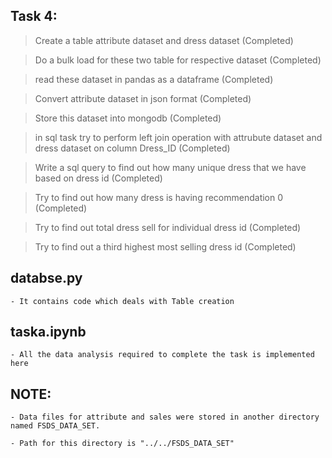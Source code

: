 ## **Task 4**:


> Create a  table attribute dataset and dress dataset (Completed)

> Do a bulk load for these two table for respective dataset (Completed)

> read these dataset in pandas as a dataframe (Completed)

> Convert attribute dataset in json format (Completed)

> Store this dataset into mongodb (Completed)

> in sql task try to perform left join operation with attrubute dataset and dress dataset on column Dress_ID (Completed)

> Write a sql query to find out how many unique dress that we   have based on dress id (Completed)

> Try to find out how many dress is having recommendation 0 (Completed)

> Try to find out total dress sell for individual dress id (Completed)

> Try to find out a third highest most selling dress id (Completed)



## databse.py

    - It contains code which deals with Table creation

## taska.ipynb

    - All the data analysis required to complete the task is implemented here


## **NOTE**:
    - Data files for attribute and sales were stored in another directory named FSDS_DATA_SET.

    - Path for this directory is "../../FSDS_DATA_SET" 



